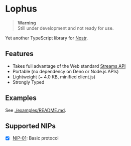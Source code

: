 # Lophus

> **Warning**\
> Still under development and not ready for use.

Yet another TypeScript library for [Nostr][nostr].

## Features

- Takes full advantage of the Web standard [Streams API][streams-api]
- Portable (no dependency on Deno or Node.js APIs)
- Lightweight (~ 4.0 KB, minified client.js)
- Strongly Typed

[nostr]: https://nostr.com
[streams-api]: https://developer.mozilla.org/en-US/docs/Web/API/Streams_API

## Examples

See [./examples/README.md](https://github.com/hasundue/lophus/blob/main/examples/README.md).

## Supported NIPs

- [x] [NIP-01](https://github.com/nostr-protocol/nips/blob/master/01.md): Basic
      protocol
